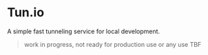 # Tun.io

A simple fast tunneling service for local development.


> work in progress, not ready for production use or any use TBF